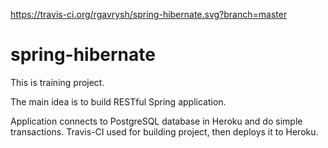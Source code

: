 https://travis-ci.org/rgavrysh/spring-hibernate.svg?branch=master
# spring-hibernate
This is training project.

The main idea is to build RESTful Spring application.

Application connects to PostgreSQL database in Heroku and do simple transactions. Travis-CI used for building project, then deploys it to Heroku.
